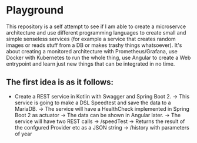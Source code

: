 # Playground

This repository is a self attempt to see if I am able to create a microservce architecture and use different programming languages to create small and simple senseless services (for example a service that creates random images or reads stuff from a DB or makes trashy things whatsoever). It's about creating a monitored architecture with Prometheus/Grafana, use Docker with Kubernetes to run the whole thing, use Angular to create a Web entrypoint and learn just new things that can be integrated in no time.

## The first idea is as it follows:
- Create a REST service in Kotlin with Swagger and Spring Boot 2. 
  -> This service is going to make a DSL Speedtest and save the data to a MariaDB.
  -> The service will have a HealthCheck implemented in Spring Boot 2 as actuator
  -> The data can be shown in Angular later.
  -> The service will have two REST calls
      -> /speedTest
          -> Returns the result of the confgured Provider etc as a JSON string
      -> /history with parameters of year
